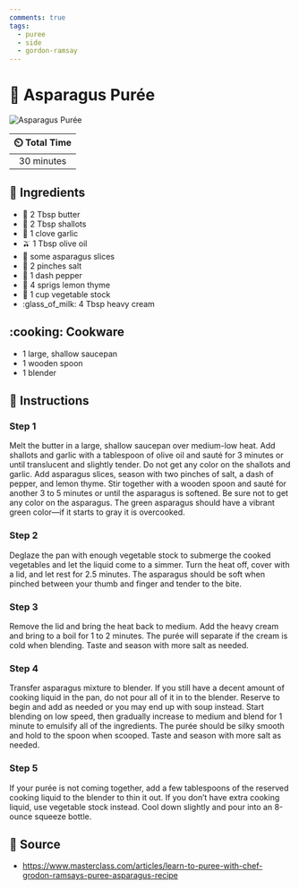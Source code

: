 ```yaml
---
comments: true
tags:
  - puree
  - side
  - gordon-ramsay
---
```

# :herb: Asparagus Purée

![Asparagus Purée](../assets/images/asparagus-purée.png)

| :timer_clock: Total Time |
|:-----------------------: |
| 30 minutes |

## :salt: Ingredients

- :butter: 2 Tbsp butter
- :garlic: 2 Tbsp shallots
- :garlic: 1 clove garlic
- :olive: 1 Tbsp olive oil
- :herb: some asparagus slices
- :salt: 2 pinches salt
- :salt: 1 dash pepper
- :herb: 4 sprigs lemon thyme
- :stew: 1 cup vegetable stock
- :glass_of_milk: 4 Tbsp heavy cream

## :cooking: Cookware

- 1 large, shallow saucepan
- 1 wooden spoon
- 1 blender

## :pencil: Instructions

### Step 1

Melt the butter in a large, shallow saucepan over medium-low heat. Add shallots and garlic with a tablespoon of olive
oil and sauté for 3 minutes or until translucent and slightly tender. Do not get any color on the shallots and garlic.
Add asparagus slices, season with two pinches of salt, a dash of pepper, and lemon thyme. Stir together with a wooden
spoon and sauté for another 3 to 5 minutes or until the asparagus is softened. Be sure not to get any color on the
asparagus. The green asparagus should have a vibrant green color—if it starts to gray it is overcooked.

### Step 2

Deglaze the pan with enough vegetable stock to submerge the cooked vegetables and let the liquid come to a simmer. Turn
the heat off, cover with a lid, and let rest for 2.5 minutes. The asparagus should be soft when pinched between your
thumb and finger and tender to the bite.

### Step 3

Remove the lid and bring the heat back to medium. Add the heavy cream and bring to a boil for 1 to 2 minutes. The purée
will separate if the cream is cold when blending. Taste and season with more salt as needed.

### Step 4

Transfer asparagus mixture to blender. If you still have a decent amount of cooking liquid in the pan, do not pour all
of it in to the blender. Reserve to begin and add as needed or you may end up with soup instead. Start blending on low
speed, then gradually increase to medium and blend for 1 minute to emulsify all of the ingredients. The purée should be
silky smooth and hold to the spoon when scooped. Taste and season with more salt as needed.

### Step 5

If your purée is not coming together, add a few tablespoons of the reserved cooking liquid to the blender to thin it
out. If you don’t have extra cooking liquid, use vegetable stock instead. Cool down slightly and pour into an 8-ounce
squeeze bottle.

## :link: Source

- <https://www.masterclass.com/articles/learn-to-puree-with-chef-grodon-ramsays-puree-asparagus-recipe>
